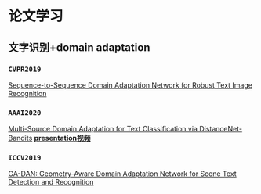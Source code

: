 # 论文学习
## 文字识别+domain adaptation
### `CVPR2019` 

[Sequence-to-Sequence Domain Adaptation Network for Robust Text Image Recognition](https://openaccess.thecvf.com/content_CVPR_2019/papers/Zhang_Sequence-To-Sequence_Domain_Adaptation_Network_for_Robust_Text_Image_Recognition_CVPR_2019_paper.pdf)

### `AAAI2020` 

[Multi-Source Domain Adaptation for Text Classification via DistanceNet-Bandits](https://arxiv.org/pdf/2001.04362.pdf)
           [**presentation视频**](https://www.youtube.com/watch?v=6JjVPOOcpt4)

### `ICCV2019`

[GA-DAN: Geometry-Aware Domain Adaptation Network for Scene Text Detection and Recognition](https://openaccess.thecvf.com/content_ICCV_2019/papers/Zhan_GA-DAN_Geometry-Aware_Domain_Adaptation_Network_for_Scene_Text_Detection_and_ICCV_2019_paper.pdf)
